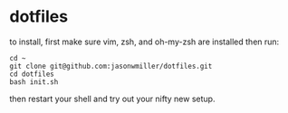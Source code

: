 dotfiles
========

to install, first make sure vim, zsh, and oh-my-zsh are installed
then run:

```shell
cd ~
git clone git@github.com:jasonwmiller/dotfiles.git
cd dotfiles
bash init.sh
```

then restart your shell and try out your nifty new setup.
